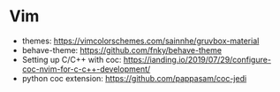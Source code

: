 # Vim
- themes: https://vimcolorschemes.com/sainnhe/gruvbox-material
- behave-theme: https://github.com/fnky/behave-theme
- Setting up C/C++ with coc: https://ianding.io/2019/07/29/configure-coc-nvim-for-c-c++-development/
- python coc extension: https://github.com/pappasam/coc-jedi
